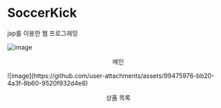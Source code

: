 # SoccerKick
jsp를 이용한 웹 프로그래밍

![image](https://github.com/user-attachments/assets/abacfbea-8f8e-4a2c-8e94-37b979d14d28)
<p style="text-align:center">메인</p>
![image](https://github.com/user-attachments/assets/99475976-bb20-4a3f-8b60-9520f932d4e8)
<p style="text-align:center">상품 목록</p>
